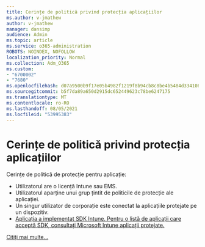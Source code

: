 ```yaml
---
title: Cerințe de politică privind protecția aplicațiilor
ms.author: v-jmathew
author: v-jmathew
manager: dansimp
audience: Admin
ms.topic: article
ms.service: o365-administration
ROBOTS: NOINDEX, NOFOLLOW
localization_priority: Normal
ms.collection: Adm_O365
ms.custom:
- "6700002"
- "7680"
ms.openlocfilehash: d07a9500b9f17e05b4982f1219f8b94cb8c8be4b5484d334108c9131b42b5659
ms.sourcegitcommit: b5f7da89a650d2915dc652449623c78be6247175
ms.translationtype: MT
ms.contentlocale: ro-RO
ms.lasthandoff: 08/05/2021
ms.locfileid: "53995383"
---
```

# <a name="application-protection-policy-requirements"></a>Cerințe de politică privind protecția aplicațiilor

Cerințe de politică de protecție pentru aplicație:

- Utilizatorul are o licență Intune sau EMS.
- Utilizatorul aparține unui grup țintit de politicile de protecție ale aplicației.
- Un singur utilizator de corporație este conectat la aplicațiile protejate pe un dispozitiv.
- [Aplicația a implementat SDK Intune. Pentru o listă de aplicații care acceptă SDK, consultați Microsoft Intune aplicații protejate.](https://docs.microsoft.com/mem/intune/apps/apps-supported-intune-apps)

[Citiți mai multe...](https://docs.microsoft.com/mem/intune/apps/app-protection-policy)
